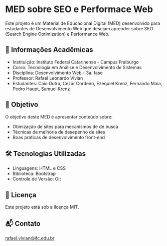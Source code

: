 # MED sobre SEO e Performace Web
Este projeto é um Material de Educacional Digital (MED) desenvolvido para estudantes de Desenvolvimento Web que desejam aprender sobre SEO (Search Engine Optimization) e Performance Web.

## 📘 Informações Acadêmicas
- Instituição: Instituto Federal Catarinense - Campus Fraiburgo
- Curso: Tecnologia em Análise e Desenvolvimento de Sistemas
- Disciplina: Desenvolvimento Web - 3a. fase
- Professor: Rafael Leonardo Vivian
- Estudantes: Caio Dutra, Cezar Cordeiro, Ezequiel Krenz, Fernando Maia, Pedro Haupt, Samuel Krenz

## 🎯 Objetivo
O objetivo deste MED é apresentar conteúdo sobre:
- Otimização de sites para mecanismos de de busca
- Técnicas de melhoria de desepenho de sites
- Boas práticas de desenvolvimento front-end

## 🛠️ Tecnologias Utilizadas
- Linguagens: HTML e CSS
- Biblioteca: Bootstrap
- Controle de Versão: Git

## 📄 Licença
Este projeto está sob a licença MIT.

## 📬 Contato
rafael.vivian@ifc.edu.br
